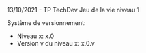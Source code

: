 13/10/2021 - TP TechDev Jeu de la vie niveau 1

Système de versionnement:
- Niveau x: x.0
- Version v du niveau x: x.0.v
